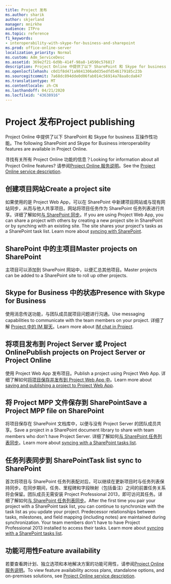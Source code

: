 ```yaml
---
title: Project 发布
ms.author: sharik
author: skjerland
manager: mnirkhe
audience: ITPro
ms.topic: reference
f1_keywords:
- interoperability-with-skype-for-business-and-sharepoint
ms.prod: office-online-server
localization_priority: Normal
ms.custom: Adm_ServiceDesc
ms.assetid: 369e2f21-6d9b-414f-98a8-14590c576817
description: Project Online 中提供了以下 SharePoint 和 Skype for business 互操作性功能。
ms.openlocfilehash: c0d1f8d471a9841306a0d35edfd546179185c23b
ms.sourcegitcommit: 7a68dc894dde0d06fab014c56914a78aa8cda847
ms.translationtype: MT
ms.contentlocale: zh-CN
ms.lasthandoff: 04/21/2020
ms.locfileid: "43638916"
---
```

# <a name="project-publishing"></a><span data-ttu-id="7c4df-103">Project 发布</span><span class="sxs-lookup"><span data-stu-id="7c4df-103">Project publishing</span></span>

<span data-ttu-id="7c4df-104">Project Online 中提供了以下 SharePoint 和 Skype for business 互操作性功能。</span><span class="sxs-lookup"><span data-stu-id="7c4df-104">The following SharePoint and Skype for Business interoperability features are available in Project Online.</span></span>
  
<span data-ttu-id="7c4df-105">寻找有关所有 Project Online 功能的信息？</span><span class="sxs-lookup"><span data-stu-id="7c4df-105">Looking for information about all Project Online features?</span></span> <span data-ttu-id="7c4df-106">请参阅[Project Online 服务说明](project-online-service-description.md)。</span><span class="sxs-lookup"><span data-stu-id="7c4df-106">See the [Project Online service description](project-online-service-description.md).</span></span>
  
## <a name="create-a-project-site"></a><span data-ttu-id="7c4df-107">创建项目网站</span><span class="sxs-lookup"><span data-stu-id="7c4df-107">Create a project site</span></span>

<span data-ttu-id="7c4df-p102">如果使用的是 Project Web App，可以在 SharePoint 中新建项目网站或与现有网站同步，从而与他人共享项目。网站将项目任务作为 SharePoint 任务列表进行共享。详细了解如何[与 SharePoint 同步](https://go.microsoft.com/fwlink/p/?LinkId=271352)。</span><span class="sxs-lookup"><span data-stu-id="7c4df-p102">If you are using Project Web App, you can share a project with others by creating a new project site in SharePoint or by synching with an existing site. The site shares your project's tasks as a SharePoint task list. Learn more about [syncing with SharePoint](https://go.microsoft.com/fwlink/p/?LinkId=271352).</span></span>
  
## <a name="master-projects-on-sharepoint"></a><span data-ttu-id="7c4df-111">SharePoint 中的主项目</span><span class="sxs-lookup"><span data-stu-id="7c4df-111">Master projects on SharePoint</span></span>

<span data-ttu-id="7c4df-112">主项目可以添加到 SharePoint 网站中，以便汇总其他项目。</span><span class="sxs-lookup"><span data-stu-id="7c4df-112">Master projects can be added to a SharePoint site to roll up other projects.</span></span> 
  
## <a name="presence-with-skype-for-business"></a><span data-ttu-id="7c4df-113">Skype for Business 中的状态</span><span class="sxs-lookup"><span data-stu-id="7c4df-113">Presence with Skype for Business</span></span>

<span data-ttu-id="7c4df-114">使用消息传送功能，与团队成员就项目问题进行沟通。</span><span class="sxs-lookup"><span data-stu-id="7c4df-114">Use messaging capabilities to communicate with the team members on your project.</span></span> <span data-ttu-id="7c4df-115">详细了解 [Project 中的 IM 聊天](https://go.microsoft.com/fwlink/p/?LinkId=271351)。</span><span class="sxs-lookup"><span data-stu-id="7c4df-115">Learn more about [IM chat in Project](https://go.microsoft.com/fwlink/p/?LinkId=271351).</span></span>
  
## <a name="publish-projects-on-project-server-or-project-online"></a><span data-ttu-id="7c4df-116">将项目发布到 Project Server 或 Project Online</span><span class="sxs-lookup"><span data-stu-id="7c4df-116">Publish projects on Project Server or Project Online</span></span>

<span data-ttu-id="7c4df-117">使用 Project Web App 发布项目。</span><span class="sxs-lookup"><span data-stu-id="7c4df-117">Publish a project using Project Web App.</span></span> <span data-ttu-id="7c4df-118">详细了解如何[将项目保存并发布到 Project Web App 中](https://go.microsoft.com/fwlink/p/?LinkId=271354)。</span><span class="sxs-lookup"><span data-stu-id="7c4df-118">Learn more about [saving and publishing a project to Project Web App](https://go.microsoft.com/fwlink/p/?LinkId=271354).</span></span>
  
## <a name="save-a-project-mpp-file-on-sharepoint"></a><span data-ttu-id="7c4df-119">将 Project MPP 文件保存到 SharePoint</span><span class="sxs-lookup"><span data-stu-id="7c4df-119">Save a Project MPP file on SharePoint</span></span>

<span data-ttu-id="7c4df-120">将项目保存在 SharePoint 文档库中，以便与没有 Project Server 的团队成员共享。</span><span class="sxs-lookup"><span data-stu-id="7c4df-120">Save a project in a SharePoint document library to share with team members who don't have Project Server.</span></span> <span data-ttu-id="7c4df-121">详细了解如何[与 SharePoint 任务列表同步](https://go.microsoft.com/fwlink/p/?LinkId=271353)。</span><span class="sxs-lookup"><span data-stu-id="7c4df-121">Learn more about [syncing with a SharePoint tasks list](https://go.microsoft.com/fwlink/p/?LinkId=271353).</span></span>
  
## <a name="task-list-sync-to-sharepoint"></a><span data-ttu-id="7c4df-122">任务列表同步到 SharePoint</span><span class="sxs-lookup"><span data-stu-id="7c4df-122">Task list sync to SharePoint</span></span>

<span data-ttu-id="7c4df-p106">首次将项目与 SharePoint 任务列表配对后，可以继续在更新项目时与任务列表保持同步。在同步期间，任务、里程碑和字段映射（包括备注）之间的前置任务关系将会保留。团队成员无需安装 Project Professional 2013，即可访问其任务。详细了解如何[与 SharePoint 任务列表同步](https://go.microsoft.com/fwlink/p/?LinkId=271353)。</span><span class="sxs-lookup"><span data-stu-id="7c4df-p106">After the first time you pair your project with a SharePoint task list, you can continue to synchronize with the task list as you update your project. Predecessor relationships between tasks, milestones, and field mapping (including notes) are maintained during synchronization. Your team members don't have to have Project Professional 2013 installed to access their tasks. Learn more about [syncing with a SharePoint tasks list](https://go.microsoft.com/fwlink/p/?LinkId=271353).</span></span>
  
## <a name="feature-availability"></a><span data-ttu-id="7c4df-127">功能可用性</span><span class="sxs-lookup"><span data-stu-id="7c4df-127">Feature availability</span></span>

<span data-ttu-id="7c4df-128">若要查看跨计划、独立选项和本地解决方案的功能可用性，请参阅[Project Online 服务说明](project-online-service-description.md)。</span><span class="sxs-lookup"><span data-stu-id="7c4df-128">To view feature availability across plans, standalone options, and on-premises solutions, see [Project Online service description](project-online-service-description.md).</span></span>
  

